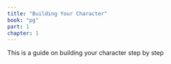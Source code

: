 ```yaml
---
title: "Building Your Character"
book: "pg"
part: 1
chapter: 1
---
```


This is a guide on building your character step by step